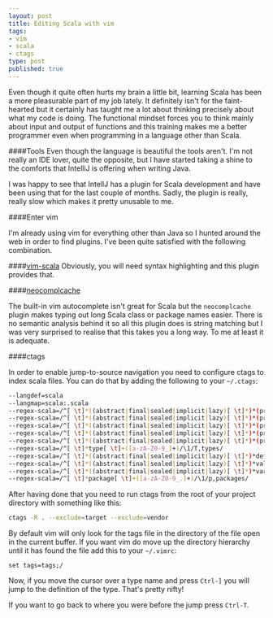 ```yaml
---
layout: post
title: Editing Scala with vim
tags:
- vim
- scala
- ctags
type: post
published: true
---
```


Even though it quite often hurts my brain a little bit, learning Scala has been
a more pleasurable part of my job lately. It definitely isn't for the
faint-hearted but it certainly has taught me a lot about thinking precisely about
what my code is doing. The functional mindset forces you to think mainly about
input and output of functions and this training makes me a better programmer
even when programming in a language other than Scala.

####Tools
Even though the language is beautiful the tools aren't. I'm not really an IDE
lover, quite the opposite, but I have started taking a shine to the
comforts that IntelliJ is offering when writing Java.

I was happy to see that IntellJ has a plugin for Scala development and have
been using that for the last couple of months. Sadly, the plugin is really,
really slow which makes it pretty unusable to me.

####Enter vim

I'm already using vim for everything other than Java so I hunted around the
web in order to find plugins. I've been quite satisfied with the
following combination.

####[vim-scala](vim-scala)
Obviously, you will need syntax highlighting and this plugin provides that.

####[neocomplcache](https://github.com/Shougo/neocomplcache)

The built-in vim autocomplete isn't great for Scala but the `neocomplcache` plugin
makes typing out long Scala class or package names easier. There is no
semantic analysis behind it so all this plugin does is string matching but
I was very surprised to realise that this takes you a long way. To me at least
it is adequate.

####ctags

In order to enable jump-to-source navigation you need to configure ctags to
index scala files. You can do that by adding the following to your `~/.ctags`:

```bash
--langdef=scala
--langmap=scala:.scala
--regex-scala=/^[ \t]*((abstract|final|sealed|implicit|lazy)[ \t]*)*(private|protected)?[ \t]*class[ \t]+([a-zA-Z0-9_]+)/\4/c,classes/
--regex-scala=/^[ \t]*((abstract|final|sealed|implicit|lazy)[ \t]*)*(private|protected)?[ \t]*object[ \t]+([a-zA-Z0-9_]+)/\4/c,objects/
--regex-scala=/^[ \t]*((abstract|final|sealed|implicit|lazy)[ \t]*)*(private|protected)?[ \t]*case class[ \t]+([a-zA-Z0-9_]+)/\4/c,case classes/
--regex-scala=/^[ \t]*((abstract|final|sealed|implicit|lazy)[ \t]*)*(private|protected)?[ \t]*case object[ \t]+([a-zA-Z0-9_]+)/\4/c,case objects/
--regex-scala=/^[ \t]*((abstract|final|sealed|implicit|lazy)[ \t]*)*(private|protected)?[ \t]*trait[ \t]+([a-zA-Z0-9_]+)/\4/t,traits/
--regex-scala=/^[ \t]*type[ \t]+([a-zA-Z0-9_]+)/\1/T,types/
--regex-scala=/^[ \t]*((abstract|final|sealed|implicit|lazy)[ \t]*)*def[ \t]+([a-zA-Z0-9_]+)/\3/m,methods/
--regex-scala=/^[ \t]*((abstract|final|sealed|implicit|lazy)[ \t]*)*val[ \t]+([a-zA-Z0-9_]+)/\3/l,constants/
--regex-scala=/^[ \t]*((abstract|final|sealed|implicit|lazy)[ \t]*)*var[ \t]+([a-zA-Z0-9_]+)/\3/l,variables/
--regex-scala=/^[ \t]*package[ \t]+([a-zA-Z0-9_.]+)/\1/p,packages/
```

After having done that you need to run ctags from the root of your project
directory with something like this:

```bash
ctags -R . --exclude=target --exclude=vendor
```

By default vim will only look for the tags file in the directory of the file
open in the current buffer. If you want vim do move up the directory hierarchy
until it has found the file add this to your `~/.vimrc`:

```vim
set tags=tags;/
```

Now, if you move the cursor over a type name and press `Ctrl-]` you will jump
to the definition of the type. That's pretty nifty!

If you want to go back to where you were before the jump press `Ctrl-T`.
